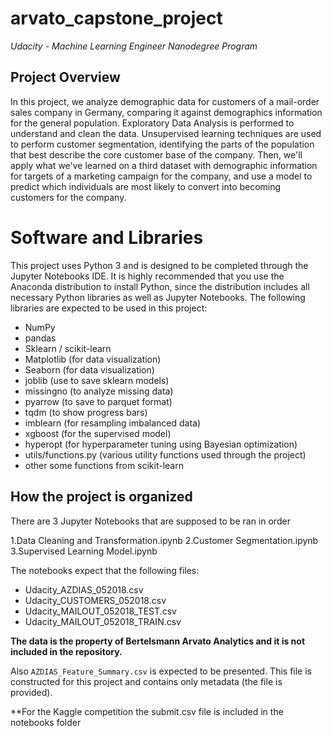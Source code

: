 # arvato_capstone_project
*Udacity - Machine Learning Engineer Nanodegree Program*

## Project Overview

In this project, we analyze demographic data for customers of a mail-order sales company in Germany, comparing it against demographics 
information for the general population. Exploratory Data Analysis is performed to understand and clean the data. 
Unsupervised learning techniques are used to perform customer segmentation, identifying the parts of the population 
that best describe the core customer base of the company. Then, we'll apply what we've learned on a third dataset with 
demographic information for targets of a marketing campaign for the company, and use a model to predict which 
individuals are most likely to convert into becoming customers for the company.

# Software and Libraries

This project uses Python 3 and is designed to be completed through the Jupyter Notebooks IDE. It is highly recommended 
that you use the Anaconda distribution to install Python, since the distribution includes all necessary Python libraries
as well as Jupyter Notebooks. The following libraries are expected to be used in this project:

* NumPy
* pandas
* Sklearn / scikit-learn
* Matplotlib (for data visualization)
* Seaborn (for data visualization)
* joblib (use to save sklearn models)
* missingno (to analyze missing data)
* pyarrow (to save to parquet format)
* tqdm (to show progress bars)
* imblearn (for resampling imbalanced data)
* xgboost (for the supervised model)
* hyperopt (for hyperparameter tuning using Bayesian optimization)
* utils/functions.py (various utility functions used through the project)
* other some functions from scikit-learn

## How the project is organized

There are 3 Jupyter Notebooks that are supposed to be ran in order

1.Data Cleaning and Transformation.ipynb
2.Customer Segmentation.ipynb
3.Supervised Learning Model.ipynb

The notebooks expect that the following files:
- Udacity_AZDIAS_052018.csv
- Udacity_CUSTOMERS_052018.csv
- Udacity_MAILOUT_052018_TEST.csv
- Udacity_MAILOUT_052018_TRAIN.csv

**The data is the property of Bertelsmann Arvato Analytics and it is not included in the repository.**

Also `AZDIAS_Feature_Summary.csv` is expected to be presented. This file is constructed for this
project and contains only metadata (the file is provided).

**For the Kaggle competition the submit.csv file is included in the notebooks folder
